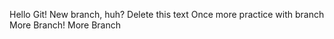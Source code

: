 Hello Git!
New branch, huh?
Delete this text
Once more practice with branch
<br>
More Branch! More Branch
